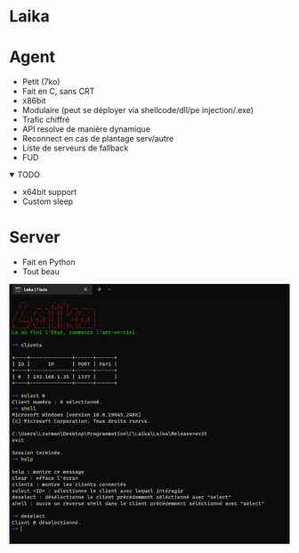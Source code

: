 # Laika

# Agent

* Petit (7ko)
* Fait en C, sans CRT
* x86bit
* Modulaire (peut se déployer via shellcode/dll/pe injection/.exe)
* Trafic chiffré
* API resolve de manière dynamique
* Reconnect en cas de plantage serv/autre
* Liste de serveurs de fallback
* FUD

<details open>
<summary>TODO</summary>

* x64bit support
* Custom sleep
</details>

# Server

* Fait en Python
* Tout beau

![Alt text](Screenshots/Server.PNG "Screenshot du server")